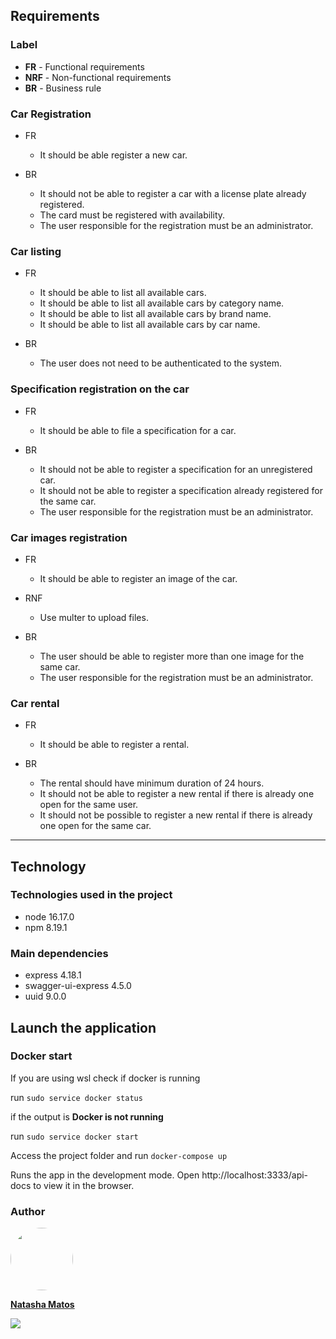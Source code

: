 ## Requirements

### Label
* **FR** - Functional requirements
* **NRF** - Non-functional requirements
* **BR** - Business rule

### **Car Registration**

* FR
  * It should be able register a new car.

* BR
  * It should not be able to register a car with a license plate already registered.
  * The card must be registered with availability.
  * The user responsible for the registration must be an administrator.

### **Car listing**

* FR
  * It should be able to list all available cars.
  * It should be able to list all available cars by category name.
  * It should be able to list all available cars by brand name.
  * It should be able to list all available cars by car name.

* BR
  * The user does not need to be authenticated to the system.

### **Specification registration on the car**

* FR
  * It should be able to file a specification for a car.

* BR
  * It should not be able to register a specification for an unregistered car.
  * It should not be able to register a specification already registered for the same car.
  * The user responsible for the registration must be an administrator.

### **Car images registration**

* FR
  * It should be able to register an image of the car.

* RNF
  * Use multer to upload files.

* BR
  * The user should be able to register more than one image for the same car.
  * The user responsible for the registration must be an administrator.

### **Car rental**

* FR
  * It should be able to register a rental.

* BR
  * The rental should have minimum duration of 24 hours.
  * It should not be able to register a new rental if there is already one open for the same user.
  * It should not be possible to register a new rental if there is already one open for the same car.

___

## Technology

### Technologies used in the project

- node 16.17.0
- npm 8.19.1

### Main dependencies
- express 4.18.1
- swagger-ui-express 4.5.0
- uuid 9.0.0

## Launch the application

### Docker start
If you are using wsl check if docker is running

run `sudo service docker status`

if the output is **Docker is not running**

run `sudo service docker start`

Access the project folder and run `docker-compose up`

Runs the app in the development mode.
Open http://localhost:3333/api-docs to view it in the browser.


### Author

<div>
  <a href="https://github.com/natasha-m-oliveira">
    <img style="border-radius: 50%;" src="https://avatars.githubusercontent.com/u/85530160?s=400&u=5767a5c6046a41c29ac5b0e24fe44d664fd7d22f&v=4" width="100px;" alt=""/>
    <p><b>Natasha Matos</b></p>
  </a>
  <a href="https://www.linkedin.com/in/natasha-matos-oliveira/" styles="display: block;">
    <img src="https://img.shields.io/badge/-LinkedIn-blue?style=flat-square&logo=Linkedin&logoColor=white&link=https://www.linkedin.com/in/natasha-matos-oliveira/)">
  </a>
</div>